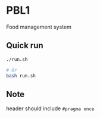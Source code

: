 # PBL1

Food management system

## Quick run

```bash
./run.sh

# Or
bash run.sh
```

## Note

header should include `#pragma once`